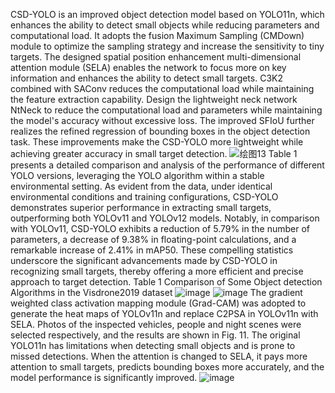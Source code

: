 CSD-YOLO is an improved object detection model based on YOLO11n, which enhances the ability to detect small objects while reducing parameters and computational load. It adopts the fusion Maximum Sampling (CMDown) module to optimize the sampling strategy and increase the sensitivity to tiny targets. The designed spatial position enhancement multi-dimensional attention module (SELA) enables the network to focus more on key information and enhances the ability to detect small targets. C3K2 combined with SAConv reduces the computational load while maintaining the feature extraction capability. Design the lightweight neck network NtNeck to reduce the computational load and parameters while maintaining the model's accuracy without excessive loss. The improved SFIoU further realizes the refined regression of bounding boxes in the object detection task. These improvements make the CSD-YOLO more lightweight while achieving greater accuracy in small target detection.
![绘图13](https://github.com/user-attachments/assets/a65db834-f4aa-4528-9ef8-bf0dacfe7583)
Table 1 presents a detailed comparison and analysis of the performance of different YOLO versions, leveraging the YOLO algorithm within a stable environmental setting. As evident from the data, under identical environmental conditions and training configurations, CSD-YOLO demonstrates superior performance in extracting small targets, outperforming both YOLOv11 and YOLOv12 models. Notably, in comparison with YOLOv11, CSD-YOLO exhibits a reduction of 5.79% in the number of parameters, a decrease of 9.38% in floating-point calculations, and a remarkable increase of 2.41% in mAP50. These compelling statistics underscore the significant advancements made by CSD-YOLO in recognizing small targets, thereby offering a more efficient and precise approach to target detection.
Table 1 
Comparison of Some Object detection Algorithms in the Visdrone2019 dataset
![image](https://github.com/user-attachments/assets/69b4a08c-1659-4579-8f1d-ff5e239c0daa)
![image](https://github.com/user-attachments/assets/06ab3f9f-b359-4b83-a4e6-0267943d7153)
The gradient weighted class activation mapping module (Grad-CAM) was adopted to generate the heat maps of YOLOv11n and replace C2PSA in YOLOv11n with SELA. Photos of the inspected vehicles, people and night scenes were selected respectively, and the results are shown in Fig. 11. The original YOLO11n has limitations when detecting small objects and is prone to missed detections. When the attention is changed to SELA, it pays more attention to small targets, predicts bounding boxes more accurately, and the model performance is significantly improved.
![image](https://github.com/user-attachments/assets/5441d0d9-7ee6-4a33-b7f9-f91d4e406154)

